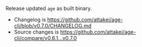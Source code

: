 Release updated `age` as built binary.

- Changelog is https://github.com/attakei/age-cli/blob/v0.7.0/CHANGELOG.md
- Source changes is https://github.com/attakei/age-cli/compare/v0.6.1...v0.7.0
